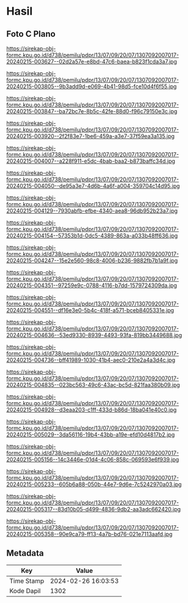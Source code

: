 # Hasil

## Foto C Plano

https://sirekap-obj-formc.kpu.go.id/d738/pemilu/pdpr/13/07/09/20/07/1307092007017-20240215-003627--02d2a57e-e8bd-47c6-baea-b823f1cda3a7.jpg

https://sirekap-obj-formc.kpu.go.id/d738/pemilu/pdpr/13/07/09/20/07/1307092007017-20240215-003805--9b3add9d-e069-4b41-98d5-fce10d4f6f55.jpg

https://sirekap-obj-formc.kpu.go.id/d738/pemilu/pdpr/13/07/09/20/07/1307092007017-20240215-003847--ba72bc7e-8b5c-42fe-88d0-f96c79150e3c.jpg

https://sirekap-obj-formc.kpu.go.id/d738/pemilu/pdpr/13/07/09/20/07/1307092007017-20240215-003920--2f2f83e7-1be6-459a-a3e7-37f59ea3a135.jpg

https://sirekap-obj-formc.kpu.go.id/d738/pemilu/pdpr/13/07/09/20/07/1307092007017-20240215-004007--a228f911-e5dc-4bab-baa2-b873baffc34d.jpg

https://sirekap-obj-formc.kpu.go.id/d738/pemilu/pdpr/13/07/09/20/07/1307092007017-20240215-004050--de95a3e7-4d6b-4a6f-a004-359704c14d95.jpg

https://sirekap-obj-formc.kpu.go.id/d738/pemilu/pdpr/13/07/09/20/07/1307092007017-20240215-004129--7930abfb-efbe-4340-aea8-96db952b23a7.jpg

https://sirekap-obj-formc.kpu.go.id/d738/pemilu/pdpr/13/07/09/20/07/1307092007017-20240215-004154--57353b1d-0dc5-4389-863a-a033b48ff636.jpg

https://sirekap-obj-formc.kpu.go.id/d738/pemilu/pdpr/13/07/09/20/07/1307092007017-20240215-004247--15e2e560-98c8-4006-b236-9882fb7b1a9f.jpg

https://sirekap-obj-formc.kpu.go.id/d738/pemilu/pdpr/13/07/09/20/07/1307092007017-20240215-004351--97259e9c-0788-4116-b7dd-1579724309da.jpg

https://sirekap-obj-formc.kpu.go.id/d738/pemilu/pdpr/13/07/09/20/07/1307092007017-20240215-004551--df16e3e0-5b4c-418f-a571-bceb8405331e.jpg

https://sirekap-obj-formc.kpu.go.id/d738/pemilu/pdpr/13/07/09/20/07/1307092007017-20240215-004636--53ed9330-8939-4493-93fa-819bb3449688.jpg

https://sirekap-obj-formc.kpu.go.id/d738/pemilu/pdpr/13/07/09/20/07/1307092007017-20240215-004736--bff41989-1030-41b4-aec0-210e2a4a3d4c.jpg

https://sirekap-obj-formc.kpu.go.id/d738/pemilu/pdpr/13/07/09/20/07/1307092007017-20240215-004835--023bc563-49c6-43ac-bc5d-821faa380b09.jpg

https://sirekap-obj-formc.kpu.go.id/d738/pemilu/pdpr/13/07/09/20/07/1307092007017-20240215-004928--d3eaa203-c1ff-433d-b86d-18ba041e40c0.jpg

https://sirekap-obj-formc.kpu.go.id/d738/pemilu/pdpr/13/07/09/20/07/1307092007017-20240215-005029--3da56116-19b4-43bb-a19e-efd10d4817b2.jpg

https://sirekap-obj-formc.kpu.go.id/d738/pemilu/pdpr/13/07/09/20/07/1307092007017-20240215-005156--14c3446e-01d4-4c06-858c-069593e6f939.jpg

https://sirekap-obj-formc.kpu.go.id/d738/pemilu/pdpr/13/07/09/20/07/1307092007017-20240215-005233--605b6a88-050b-44e7-9d6e-7c5242970a03.jpg

https://sirekap-obj-formc.kpu.go.id/d738/pemilu/pdpr/13/07/09/20/07/1307092007017-20240215-005317--83d10b05-d499-4836-9db2-aa3adc662420.jpg

https://sirekap-obj-formc.kpu.go.id/d738/pemilu/pdpr/13/07/09/20/07/1307092007017-20240215-005358--90e9ca79-ff13-4a7b-bd76-021e7113aafd.jpg


## Metadata

| Key        | Value               |
| ---------- | ------------------- |
| Time Stamp | 2024-02-26 16:03:53 |
| Kode Dapil | 1302                |



